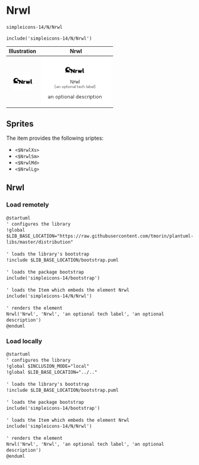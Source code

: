 # Nrwl


```text
simpleicons-14/N/Nrwl
```

```text
include('simpleicons-14/N/Nrwl')
```



| Illustration | Nrwl |
| :---: | :---: |
| ![illustration for Illustration](../../simpleicons-14/N/Nrwl.png) | ![illustration for Nrwl](../../simpleicons-14/N/Nrwl.Local.png) |



## Sprites
The item provides the following sriptes:

- `<$NrwlXs>`
- `<$NrwlSm>`
- `<$NrwlMd>`
- `<$NrwlLg>`





## Nrwl

### Load remotely
```plantuml
@startuml
' configures the library
!global $LIB_BASE_LOCATION="https://raw.githubusercontent.com/tmorin/plantuml-libs/master/distribution"

' loads the library's bootstrap
!include $LIB_BASE_LOCATION/bootstrap.puml

' loads the package bootstrap
include('simpleicons-14/bootstrap')

' loads the Item which embeds the element Nrwl
include('simpleicons-14/N/Nrwl')

' renders the element
Nrwl('Nrwl', 'Nrwl', 'an optional tech label', 'an optional description')
@enduml
```

### Load locally
```plantuml
@startuml
' configures the library
!global $INCLUSION_MODE="local"
!global $LIB_BASE_LOCATION="../.."

' loads the library's bootstrap
!include $LIB_BASE_LOCATION/bootstrap.puml

' loads the package bootstrap
include('simpleicons-14/bootstrap')

' loads the Item which embeds the element Nrwl
include('simpleicons-14/N/Nrwl')

' renders the element
Nrwl('Nrwl', 'Nrwl', 'an optional tech label', 'an optional description')
@enduml
```

